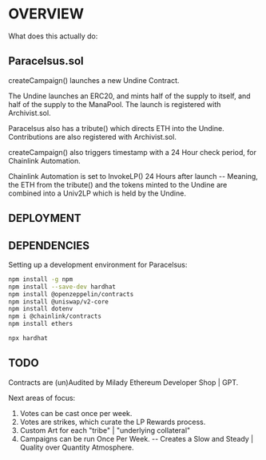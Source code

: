 # OVERVIEW

What does this actually do:

## Paracelsus.sol

createCampaign() launches a new Undine Contract.

The Undine launches an ERC20, and mints half of the supply to itself, and half of the supply to the ManaPool.
The launch is registered with Archivist.sol.

Paracelsus also has a tribute() which directs ETH into the Undine.
Contributions are also registered with Archivist.sol.

createCampaign() also triggers timestamp with a 24 Hour check period, for Chainlink Automation.

Chainlink Automation is set to InvokeLP() 24 Hours after launch -- Meaning, the ETH from the tribute() and the tokens minted to the Undine are combined into a Univ2LP which is held by the Undine.

## DEPLOYMENT



## DEPENDENCIES

Setting up a development environment for Paracelsus:

```bash
npm install -g npm
npm install --save-dev hardhat
npm install @openzeppelin/contracts
npm install @uniswap/v2-core
npm install dotenv
npm i @chainlink/contracts
npm install ethers
```

```bash
npx hardhat
```

## TODO

Contracts are (un)Audited by Milady Ethereum Developer Shop | GPT.

Next areas of focus:

1) Votes can be cast once per week.
2) Votes are strikes, which curate the LP Rewards process.
3) Custom Art for each "tribe" | "underlying collateral"
4) Campaigns can be run Once Per Week. -- Creates a Slow and Steady | Quality over Quantity Atmosphere.
